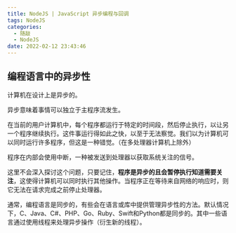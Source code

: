 ```yaml
---
title: NodeJS | JavaScript 异步编程与回调
tags: NodeJS
categories:
  - 随敲
  - NodeJS
date: 2022-02-12 23:43:46
---
```


## 编程语言中的异步性

计算机在设计上是异步的。

异步意味着事情可以独立于主程序流发生。

在当前的用户计算机中，每个程序都运行于特定的时间段，然后停止执行，以让另一个程序继续执行。这件事运行得如此之快，以至于无法察觉。我们以为计算机可以同时运行许多程序，但这是一种错觉。（在多处理器计算机上除外）

程序在内部会使用中断，一种被发送到处理器以获取系统关注的信号。

这里不会深入探讨这个问题，只要记住，**程序是异步的且会暂停执行知道需要关注**，这使得计算机可以同时执行其他操作。当程序正在等待来自网络的响应时，则它无法在请求完成之前停止处理器。

通常，编程语言是同步的，有些会在语言或库中提供管理异步性的方法。默认情况下，C、Java、C#、PHP、Go、Ruby、Swift和Python都是同步的。其中一些语言通过使用线程来处理异步操作（衍生新的线程）。

<!-- more -->
